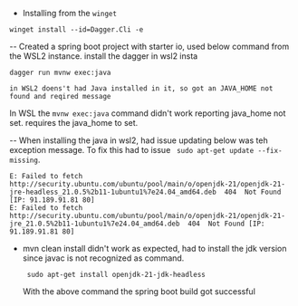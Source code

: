 - Installing from the `winget`

```
winget install --id=Dagger.Cli -e
```
-- Created a spring boot project with starter io, used below command from the WSL2 instance. install the dagger in wsl2 insta

```
dagger run mvnw exec:java

in WSL2 doens't had Java installed in it, so got an JAVA_HOME not found and reqired message
```
In WSL the `mvnw exec:java` command didn't work reporting java_home not set. requires the java_home to set.

-- When installing the java in wsl2, had issue updating below was teh exception message. To fix this had to issue ` sudo apt-get update --fix-missing`.

```
E: Failed to fetch http://security.ubuntu.com/ubuntu/pool/main/o/openjdk-21/openjdk-21-jre-headless_21.0.5%2b11-1ubuntu1%7e24.04_amd64.deb  404  Not Found [IP: 91.189.91.81 80]
E: Failed to fetch http://security.ubuntu.com/ubuntu/pool/main/o/openjdk-21/openjdk-21-jre_21.0.5%2b11-1ubuntu1%7e24.04_amd64.deb  404  Not Found [IP: 91.189.91.81 80]
```
- mvn clean install didn't work as expected, had to install the jdk version since javac is not recognized as command.

  ```
   sudo apt-get install openjdk-21-jdk-headless
  ```
  With the above command the spring boot build got successful
